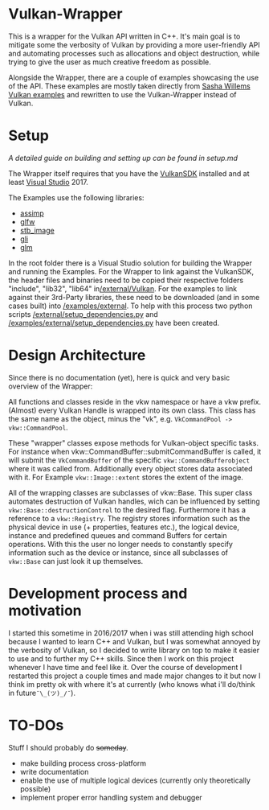 # Vulkan-Wrapper

This is a wrapper for the Vulkan API written in C++. It's main goal is to mitigate some the verbosity of Vulkan by providing a more user-friendly API and automating processes such as allocations and object destruction, while trying to give the user as much creative freedom as possible.

Alongside the Wrapper, there are a couple of examples showcasing the use of the API. These examples are mostly taken directly from [Sasha Willems Vulkan examples](https://github.com/SaschaWillems/Vulkan) and rewritten to use the Vulkan-Wrapper instead of Vulkan. 

# Setup
*A detailed guide on building  and setting up can be found in setup.md*

The Wrapper itself requires that you have the [VulkanSDK](https://vulkan.lunarg.com/) installed and at least [Visual Studio](https://visualstudio.microsoft.com/de/downloads/) 2017.

The Examples use the following libraries:
 - [assimp](https://github.com/assimp/assimp)
 - [glfw](https://github.com/glfw/glfw)
 - [stb_image](https://github.com/nothings/stb)
 - [gli](https://github.com/g-truc/gli)
 - [glm](https://github.com/g-truc/glm)

In the root folder there is a Visual Studio solution for building the Wrapper and running the Examples. For the Wrapper to link against the VulkanSDK, the header files and binaries need to be copied their respective folders "include", "lib32",  "lib64" in[/external/Vulkan](/external/Vulkan/). For the examples to link against their 3rd-Party libraries, these need to be downloaded (and in some cases built) into [/examples/external](/examples/external/). To help with this process two python scripts [/external/setup_dependencies.py](/external/setup_dependencies.py) and [/examples/external/setup_dependencies.py](/examples/external/setup_dependencies.py) have been created. 


 # Design Architecture
 Since there is no documentation (yet), here is quick and very basic overview of the Wrapper:
 
All functions and classes reside in the vkw namespace or have a vkw prefix. (Almost) every Vulkan Handle is wrapped into its own class. This class has the same name as the object, minus the "vk", e.g. ``VkCommandPool -> vkw::CommandPool``. 
 
These "wrapper" classes expose methods for Vulkan-object specific tasks. For instance when vkw::CommandBuffer::submitCommandBuffer is called, it will submit the ``VkCommandBuffer`` of the specific ``vkw::CommandBufferobject`` where it was called from. 
Additionally every object stores data associated with it. For Example ``vkw::Image::extent`` stores the extent of the image.
 
 All of the wrapping classes are subclasses of vkw::Base. This super class automates destruction of Vulkan handles, wich can be influenced by setting ``vkw::Base::destructionControl`` to the desired flag. Furthermore it has a reference to a ``vkw::Registry``. The registry stores information such as the physical device in use (+ properties, features etc.), the logical device, instance and predefined queues and command Buffers for certain operations. With this the user no longer needs to constantly specify information such as the device or instance, since all subclasses of ``vkw::Base`` can just look it up themselves.
 
# Development process and motivation

I started this sometime in 2016/2017 when i was still attending high school because I wanted to learn C++ and Vulkan, but I was somewhat annoyed by the verbosity of Vulkan, so I decided to write library on top to make it easier to use and to further my C++ skills. Since then I work on this project whenever I have time and feel like it. Over the course of development I restarted this project a couple times and made major changes to it but now I think im pretty ok with where it's at currently (who knows what i'll do/think in future``¯\_(ツ)_/¯``). 


# TO-DOs
Stuff I should probably do ~~someday~~.

- make building process cross-platform
- write documentation
- enable the use of multiple logical devices (currently only theoretically possible)
- implement proper error handling system and debugger

